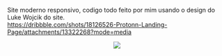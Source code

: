 Site moderno responsivo, codigo todo feito por mim usando o design do Luke Wojcik do site. <br>
https://dribbble.com/shots/18126526-Protonn-Landing-Page/attachments/13322268?mode=media

<div align="center">
<img src="https://raw.githubusercontent.com/TheHeells/Site-moderno/master/img/siteModerno.jpej" />
</div>

